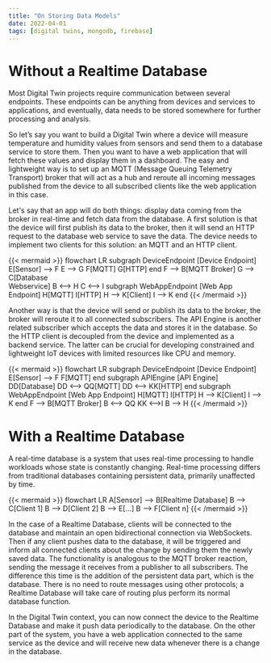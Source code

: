 ```yaml
---
title: "On Storing Data Models"
date: 2022-04-01
tags: [digital twins, mongodb, firebase]
---
```


# Without a Realtime Database

Most Digital Twin projects require communication between several endpoints. These
endpoints can be anything from devices and services to applications, and eventually, data
needs to be stored somewhere for further processing and analysis.

So let’s say you want to build a Digital Twin where a device will measure temperature and
humidity values from sensors and send them to a database service to store them. Then you
want to have a web application that will fetch these values and display them in a dashboard.
The easy and lightweight way is to set up an MQTT (Message Queuing Telemetry Transport)
broker that will act as a hub and reroute all incoming messages published from the device to
all subscribed clients like the web application in this case.

Let's say that an app will do both things: display data coming from the broker in real-time and
fetch data from the database. A first solution is that the device will first publish its data to the
broker, then it will send an HTTP request to the database web service to save the data. The
device needs to implement two clients for this solution: an MQTT and an HTTP client.

<!-- prettier-ignore -->
{{< mermaid >}}
flowchart LR
    subgraph DeviceEndpoint [Device Endpoint]
        E[Sensor] --> F
        E --> G
        F[MQTT]
        G[HTTP]
    end
    F --> B[MQTT Broker]
    G --> C[Database <br> Webservice]
    B <--> H
    C <--> I
    subgraph WebAppEndpoint [Web App Endpoint]
        H[MQTT]
        I[HTTP]
        H --> K[Client]
        I --> K
    end
{{< /mermaid >}}

Another way is that the device will send or publish its data to the broker, the broker will
reroute it to all connected subscribers. The API Engine is another related subscriber which
accepts the data and stores it in the database. So the HTTP client is decoupled from the
device and implemented as a backend service. The latter can be crucial for developing
constrained and lightweight IoT devices with limited resources like CPU and memory.

<!-- prettier-ignore -->
{{< mermaid >}}
flowchart LR
    subgraph DeviceEndpoint [Device Endpoint]
        E[Sensor] --> F
        F[MQTT]
    end
    subgraph APIEngine [API Engine]
        DD[Database]
        DD <--> QQ[MQTT]
        DD <--> KK[HTTP]
    end
    subgraph WebAppEndpoint [Web App Endpoint]
        H[MQTT]
        I[HTTP]
        H --> K[Client]
        I --> K
    end
    F --> B[MQTT Broker]
    B <--> QQ
    KK <-->I
    B --> H
{{< /mermaid >}}

# With a Realtime Database

A real-time database is a system that uses real-time processing to handle workloads whose
state is constantly changing. Real-time processing differs from traditional databases
containing persistent data, primarily unaffected by time.

<!-- prettier-ignore -->
{{< mermaid >}}
flowchart LR
    A[Sensor] --> B[Realtime Database]
    B --> C[Client 1]
    B --> D[Client 2]
    B --> E[...]
    B --> F[Client n]
{{< /mermaid >}}

In the case of a Realtime Database, clients will be connected to the database and maintain
an open bidirectional connection via WebSockets. Then if any client pushes data to the
database, it will be triggered and inform all connected clients about the change by sending
them the newly saved data. The functionality is analogous to the MQTT broker reaction,
sending the message it receives from a publisher to all subscribers. The difference this time
is the addition of the persistent data part, which is the database. There is no need to route
messages using other protocols; a Realtime Database will take care of routing plus perform
its normal database function.

In the Digital Twin context, you can now connect the device to the Realtime Database and
make it push data periodically to the database. On the other part of the system, you have a
web application connected to the same service as the device and will receive new data
whenever there is a change in the database.
